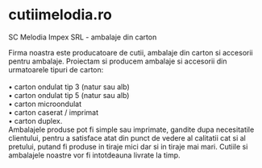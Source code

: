 # cutiimelodia.ro
SC Melodia Impex SRL - ambalaje din carton

Firma noastra este producatoare de cutii, ambalaje din carton si accesorii pentru ambalaje. Proiectam si producem ambalaje si accesorii din urmatoarele tipuri de carton:
<br><br>&bull; carton ondulat tip 3 (natur sau alb) <br>&bull; carton ondulat tip 5 (natur sau alb)
<br>&bull; carton microondulat <br>&bull; carton caserat / imprimat <br>&bull; carton duplex. 
<br>Ambalajele produse pot fi simple sau imprimate, gandite dupa necesitatile clientului, pentru a satisface atat din punct de vedere al calitatii cat si al pretului, putand fi produse in tiraje mici dar si in tiraje mai mari. Cutiile si ambalajele noastre vor fi intotdeauna livrate la timp.
